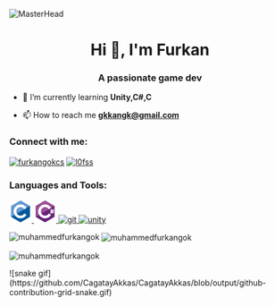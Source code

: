 ![MasterHead](https://images-wixmp-ed30a86b8c4ca887773594c2.wixmp.com/f/8bb89799-0bc5-425d-9543-ec16038a5462/dcxct6y-c495ff90-3295-423e-b6ff-92a815feb79b.png/v1/fill/w_1192,h_670,q_70,strp/unity_wallpaper_by_neninja_dcxct6y-pre.jpg?token=eyJ0eXAiOiJKV1QiLCJhbGciOiJIUzI1NiJ9.eyJzdWIiOiJ1cm46YXBwOjdlMGQxODg5ODIyNjQzNzNhNWYwZDQxNWVhMGQyNmUwIiwiaXNzIjoidXJuOmFwcDo3ZTBkMTg4OTgyMjY0MzczYTVmMGQ0MTVlYTBkMjZlMCIsIm9iaiI6W1t7ImhlaWdodCI6Ijw9MTQ0MCIsInBhdGgiOiJcL2ZcLzhiYjg5Nzk5LTBiYzUtNDI1ZC05NTQzLWVjMTYwMzhhNTQ2MlwvZGN4Y3Q2eS1jNDk1ZmY5MC0zMjk1LTQyM2UtYjZmZi05MmE4MTVmZWI3OWIucG5nIiwid2lkdGgiOiI8PTI1NjAifV1dLCJhdWQiOlsidXJuOnNlcnZpY2U6aW1hZ2Uub3BlcmF0aW9ucyJdfQ.UtZZqmHKaXG7fV_nt6YsbWEzNxWTVYx3ABOJaxj4UIM)
<h1 align="center">Hi 👋, I'm Furkan</h1>
<h3 align="center">A passionate game dev</h3>

- 🌱 I’m currently learning **Unity,C#,C**

- 📫 How to reach me **gkkangk@gmail.com**

<h3 align="left">Connect with me:</h3>
<p align="left">
<a href="https://linkedin.com/in/furkangokcs" target="blank"><img align="center" src="https://raw.githubusercontent.com/rahuldkjain/github-profile-readme-generator/master/src/images/icons/Social/linked-in-alt.svg" alt="furkangokcs" height="30" width="40" /></a>
<a href="https://discord.gg/l0fss" target="blank"><img align="center" src="https://raw.githubusercontent.com/rahuldkjain/github-profile-readme-generator/master/src/images/icons/Social/discord.svg" alt="l0fss" height="30" width="40" /></a>
</p>

<h3 align="left">Languages and Tools:</h3>
<p align="left"> <a href="https://www.cprogramming.com/" target="_blank" rel="noreferrer"> <img src="https://raw.githubusercontent.com/devicons/devicon/master/icons/c/c-original.svg" alt="c" width="40" height="40"/> </a> <a href="https://www.w3schools.com/cs/" target="_blank" rel="noreferrer"> <img src="https://raw.githubusercontent.com/devicons/devicon/master/icons/csharp/csharp-original.svg" alt="csharp" width="40" height="40"/> </a> <a href="https://git-scm.com/" target="_blank" rel="noreferrer"> <img src="https://www.vectorlogo.zone/logos/git-scm/git-scm-icon.svg" alt="git" width="40" height="40"/> </a> <a href="https://unity.com/" target="_blank" rel="noreferrer"> <img src="https://www.vectorlogo.zone/logos/unity3d/unity3d-icon.svg" alt="unity" width="40" height="40"/> </a> </p>

<p><img align="left" src="https://github-readme-stats.vercel.app/api/top-langs?username=muhammedfurkangok&show_icons=true&locale=en&layout=compact" alt="muhammedfurkangok" /></p>

<p>&nbsp;<img align="center" src="https://github-readme-stats.vercel.app/api?username=muhammedfurkangok&show_icons=true&locale=en" alt="muhammedfurkangok" /></p>

<p><img align="center" src="https://github-readme-streak-stats.herokuapp.com/?user=muhammedfurkangok&" alt="muhammedfurkangok" /></p>
![snake gif](https://github.com/CagatayAkkas/CagatayAkkas/blob/output/github-contribution-grid-snake.gif)
